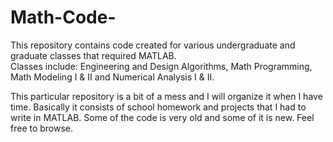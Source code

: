 # Math-Code-
This repository contains code created for various undergraduate and graduate classes that required MATLAB.  
Classes include: Engineering and Design Algorithms, Math Programming, Math Modeling I &amp; II and Numerical Analysis I &amp; II.


This particular repository is a bit of a mess and I will organize it when I have time.  Basically it consists of school homework 
and projects that I had to write in MATLAB. Some of the code is very old and some of it is new. Feel free to browse.  
